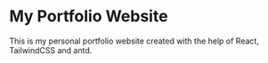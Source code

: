 # My Portfolio Website

This is my personal portfolio website created with the help of React, TailwindCSS and antd.

